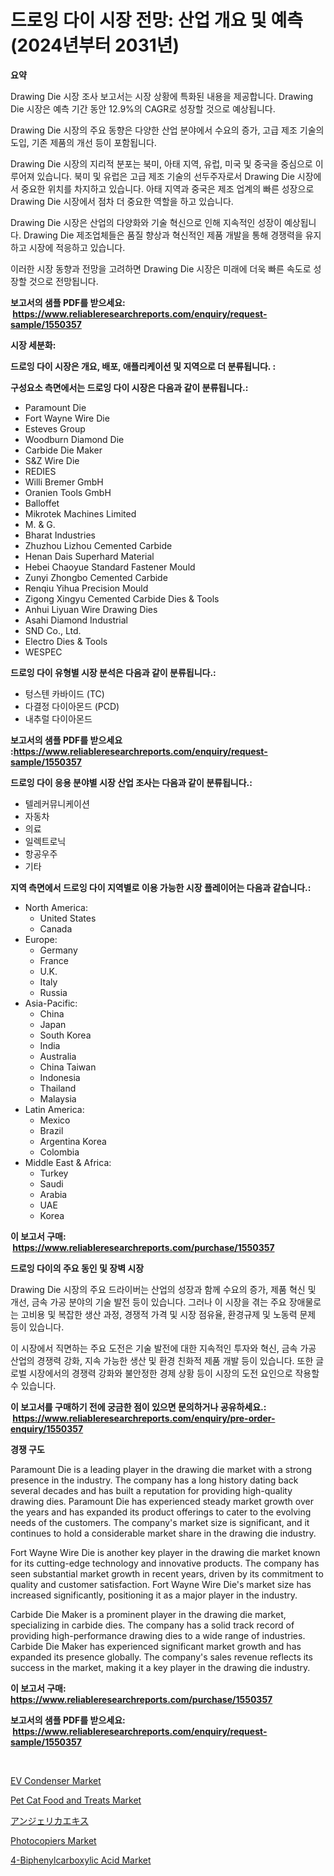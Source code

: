 <p><h1>드로잉 다이 시장 전망: 산업 개요 및 예측 (2024년부터 2031년)</h1></p><p><strong>요약</strong></p>
<p><p>Drawing Die 시장 조사 보고서는 시장 상황에 특화된 내용을 제공합니다. Drawing Die 시장은 예측 기간 동안 12.9%의 CAGR로 성장할 것으로 예상됩니다.</p><p>Drawing Die 시장의 주요 동향은 다양한 산업 분야에서 수요의 증가, 고급 제조 기술의 도입, 기존 제품의 개선 등이 포함됩니다.</p><p>Drawing Die 시장의 지리적 분포는 북미, 아태 지역, 유럽, 미국 및 중국을 중심으로 이루어져 있습니다. 북미 및 유럽은 고급 제조 기술의 선두주자로서 Drawing Die 시장에서 중요한 위치를 차지하고 있습니다. 아태 지역과 중국은 제조 업계의 빠른 성장으로 Drawing Die 시장에서 점차 더 중요한 역할을 하고 있습니다.</p><p>Drawing Die 시장은 산업의 다양화와 기술 혁신으로 인해 지속적인 성장이 예상됩니다. Drawing Die 제조업체들은 품질 향상과 혁신적인 제품 개발을 통해 경쟁력을 유지하고 시장에 적응하고 있습니다.</p><p>이러한 시장 동향과 전망을 고려하면 Drawing Die 시장은 미래에 더욱 빠른 속도로 성장할 것으로 전망됩니다.</p></p>
<p><strong>보고서의 샘플 PDF를 받으세요: &nbsp;<a href="https://www.reliableresearchreports.com/enquiry/request-sample/1550357">https://www.reliableresearchreports.com/enquiry/request-sample/1550357</a></strong></p>
<p><strong>시장 세분화:</strong></p>
<p><strong> 드로잉 다이 시장은 개요, 배포, 애플리케이션 및 지역으로 더 분류됩니다. :</strong></p>
<p><strong>구성요소 측면에서는 드로잉 다이 시장은 다음과 같이 분류됩니다.:</strong></p>
<p><ul><li>Paramount Die</li><li>Fort Wayne Wire Die</li><li>Esteves Group</li><li>Woodburn Diamond Die</li><li>Carbide Die Maker</li><li>S&Z Wire Die</li><li>REDIES</li><li>Willi Bremer GmbH</li><li>Oranien Tools GmbH</li><li>Balloffet</li><li>Mikrotek Machines Limited</li><li>M. & G.</li><li>Bharat Industries</li><li>Zhuzhou Lizhou Cemented Carbide</li><li>Henan Dais Superhard Material</li><li>Hebei Chaoyue Standard Fastener Mould</li><li>Zunyi Zhongbo Cemented Carbide</li><li>Renqiu Yihua Precision Mould</li><li>Zigong Xingyu Cemented Carbide Dies & Tools</li><li>Anhui Liyuan Wire Drawing Dies</li><li>Asahi Diamond Industrial</li><li>SND Co., Ltd.</li><li>Electro Dies & Tools</li><li>WESPEC</li></ul></p>
<p><strong> 드로잉 다이 유형별 시장 분석은 다음과 같이 분류됩니다.:</strong></p>
<p><ul><li>텅스텐 카바이드 (TC)</li><li>다결정 다이아몬드 (PCD)</li><li>내추럴 다이아몬드</li></ul></p>
<p><strong>보고서의 샘플 PDF를 받으세요 :<a href="https://www.reliableresearchreports.com/enquiry/request-sample/1550357">https://www.reliableresearchreports.com/enquiry/request-sample/1550357</a></strong></p>
<p><strong> 드로잉 다이 응용 분야별 시장 산업 조사는 다음과 같이 분류됩니다.:</strong></p>
<p><ul><li>텔레커뮤니케이션</li><li>자동차</li><li>의료</li><li>일렉트로닉</li><li>항공우주</li><li>기타</li></ul></p>
<p><strong>지역 측면에서 드로잉 다이 지역별로 이용 가능한 시장 플레이어는 다음과 같습니다.:</strong></p>
<p><ul>
    <li>
        North America:
        <ul>
            <li>United States</li>
            <li>Canada</li>
        </ul>
    </li>
    <li>
        Europe:
        <ul>
            <li>Germany</li>
            <li>France</li>
            <li>U.K.</li>
            <li>Italy</li>
            <li>Russia</li>
        </ul>
    </li>
    <li>
        Asia-Pacific:
        <ul>
            <li>China</li>
            <li>Japan</li>
            <li>South Korea</li>
            <li>India</li>
            <li>Australia</li>
            <li>China Taiwan</li>
            <li>Indonesia</li>
            <li>Thailand</li>
            <li>Malaysia</li>
        </ul>
    </li>
    <li>
        Latin America:
        <ul>
            <li>Mexico</li>
            <li>Brazil</li>
            <li>Argentina Korea</li>
            <li>Colombia</li>
        </ul>
    </li>
    <li>
        Middle East & Africa:
        <ul>
            <li>Turkey</li>
            <li>Saudi</li>
            <li>Arabia</li>
            <li>UAE</li>
            <li>Korea</li>
        </ul>
    </li>
    </ul></p>
<p><strong>이 보고서 구매: &nbsp;<a href="https://www.reliableresearchreports.com/purchase/1550357">https://www.reliableresearchreports.com/purchase/1550357</a></strong></p>
<p><strong>드로잉 다이의 주요 동인 및 장벽 시장</strong></p>
<p><p>Drawing Die 시장의 주요 드라이버는 산업의 성장과 함께 수요의 증가, 제품 혁신 및 개선, 금속 가공 분야의 기술 발전 등이 있습니다. 그러나 이 시장을 겪는 주요 장애물로는 고비용 및 복잡한 생산 과정, 경쟁적 가격 및 시장 점유율, 환경규제 및 노동력 문제 등이 있습니다.</p><p>이 시장에서 직면하는 주요 도전은 기술 발전에 대한 지속적인 투자와 혁신, 금속 가공 산업의 경쟁력 강화, 지속 가능한 생산 및 환경 친화적 제품 개발 등이 있습니다. 또한 글로벌 시장에서의 경쟁력 강화와 불안정한 경제 상황 등이 시장의 도전 요인으로 작용할 수 있습니다.</p></p>
<p><strong>이 보고서를 구매하기 전에 궁금한 점이 있으면 문의하거나 공유하세요.: &nbsp;<a href="https://www.reliableresearchreports.com/enquiry/pre-order-enquiry/1550357">https://www.reliableresearchreports.com/enquiry/pre-order-enquiry/1550357</a></strong></p>
<p><strong>경쟁 구도</strong></p>
<p><p>Paramount Die is a leading player in the drawing die market with a strong presence in the industry. The company has a long history dating back several decades and has built a reputation for providing high-quality drawing dies. Paramount Die has experienced steady market growth over the years and has expanded its product offerings to cater to the evolving needs of the customers. The company's market size is significant, and it continues to hold a considerable market share in the drawing die industry.</p><p>Fort Wayne Wire Die is another key player in the drawing die market known for its cutting-edge technology and innovative products. The company has seen substantial market growth in recent years, driven by its commitment to quality and customer satisfaction. Fort Wayne Wire Die's market size has increased significantly, positioning it as a major player in the industry.</p><p>Carbide Die Maker is a prominent player in the drawing die market, specializing in carbide dies. The company has a solid track record of providing high-performance drawing dies to a wide range of industries. Carbide Die Maker has experienced significant market growth and has expanded its presence globally. The company's sales revenue reflects its success in the market, making it a key player in the drawing die industry.</p></p>
<p><strong>이 보고서 구매: &nbsp; <a href="https://www.reliableresearchreports.com/purchase/1550357">https://www.reliableresearchreports.com/purchase/1550357</a></strong></p>
<p><strong>보고서의 샘플 PDF를 받으세요: &nbsp;<a href="https://www.reliableresearchreports.com/enquiry/request-sample/1550357">https://www.reliableresearchreports.com/enquiry/request-sample/1550357</a></strong><strong></strong></p>
<p>&nbsp;</p>
<p><p><a href="https://boundless-drawbridge-702.notion.site/EV-Condenser-Market-Research-Report-The-Key-To-Successful-Business-Strategy-Forecasted-for-Period-f-5bb0e20c75e645b0be4764d3e437dfc6">EV Condenser Market</a></p><p><a href="https://github.com/angelajermaine/Market-Research-Report-List-2/blob/main/pet-cat-food-and-treats-market.md">Pet Cat Food and Treats Market</a></p><p><a href="https://github.com/cbigkbh02719/Market-Research-Report-List-1/blob/main/89078687251.md">アンジェリカエキス</a></p><p><a href="https://view.publitas.com/reportprime-1/photocopiers-market-size-growth-and-forecast-from-2024-2031/">Photocopiers Market</a></p><p><a href="https://issuu.com/reportprime-2/docs/4-biphenylcarboxylic-acid-market-size-2030.pptx">4-Biphenylcarboxylic Acid Market</a></p></p>